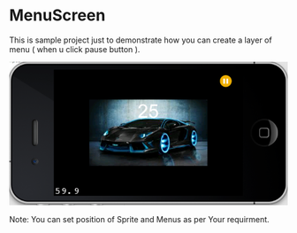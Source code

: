 MenuScreen
==========

This is sample project just to demonstrate how you can create a layer of menu ( when u click pause button ).

![picture](https://github.com/zohaibbrohi/MenuScreen/blob/master/MenuScreen/main.png)

Note: You can set position of Sprite and Menus as per Your requirment.


